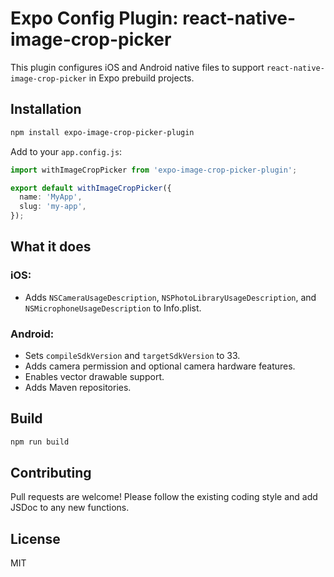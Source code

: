 # Expo Config Plugin: react-native-image-crop-picker

This plugin configures iOS and Android native files to support `react-native-image-crop-picker` in Expo prebuild projects.

## Installation

```bash
npm install expo-image-crop-picker-plugin
```

Add to your `app.config.js`:

```ts
import withImageCropPicker from 'expo-image-crop-picker-plugin';

export default withImageCropPicker({
  name: 'MyApp',
  slug: 'my-app',
});
```

## What it does

### iOS:
- Adds `NSCameraUsageDescription`, `NSPhotoLibraryUsageDescription`, and `NSMicrophoneUsageDescription` to Info.plist.

### Android:
- Sets `compileSdkVersion` and `targetSdkVersion` to 33.
- Adds camera permission and optional camera hardware features.
- Enables vector drawable support.
- Adds Maven repositories.

## Build
```bash
npm run build
```

## Contributing
Pull requests are welcome! Please follow the existing coding style and add JSDoc to any new functions.

## License
MIT
